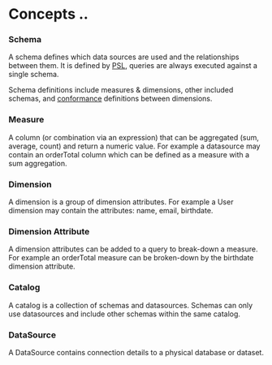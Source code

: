 # Concepts ..

### Schema

A schema defines which data sources are used and the relationships between them.
It is defined by [PSL](pslModelling.md), queries are always executed against a single schema.

Schema definitions include measures & dimensions, other included schemas,
and [conformance](pslReference.md) definitions between dimensions.

### Measure

A column (or combination via an expression) that can be aggregated 
(sum, average, count) and return a numeric value.
For example a datasource may contain an orderTotal column which can be defined
as a measure with a sum aggregation. 

### Dimension

A dimension is a group of dimension attributes. For example a User dimension may
contain the attributes: name, email, birthdate.

### Dimension Attribute

A dimension attributes can be added to a query to break-down a measure.
For example an orderTotal measure can be broken-down by the birthdate dimension attribute.


### Catalog

A catalog is a collection of schemas and datasources.
Schemas can only use datasources and include other schemas within the same catalog.

### DataSource

A DataSource contains connection details to a physical database or dataset.
